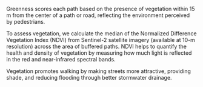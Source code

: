 Greenness scores each path based on the presence of vegetation within 15 m from the center of a path or road, reflecting the environment perceived by pedestrians.

To assess vegetation, we calculate the median of the Normalized Difference Vegetation Index (NDVI) from Sentinel-2 satellite imagery (available at 10-m resolution) across the area of buffered paths. NDVI helps to quantify the health and density of vegetation by measuring how much light is reflected in the red and near-infrared spectral bands.

Vegetation promotes walking by making streets more attractive, providing shade, and reducing flooding through better stormwater drainage.

